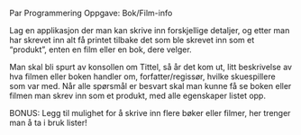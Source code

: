 Par Programmering Oppgave: Bok/Film-info

Lag en applikasjon der man kan skrive inn forskjellige detaljer, og etter man har skrevet inn alt få printet tilbake det som ble skrevet inn som et “produkt”, enten en film eller en bok, dere velger.

Man skal bli spurt av konsollen om Tittel, så år det kom ut, litt beskrivelse av hva filmen eller boken handler om, forfatter/regissør, hvilke skuespillere som var med.
Når alle spørsmål er besvart skal man kunne få se boken eller filmen man skrev inn som et produkt, med alle egenskaper listet opp.

BONUS:
Legg til mulighet for å skrive inn flere bøker eller filmer, her trenger man å ta i bruk lister!

